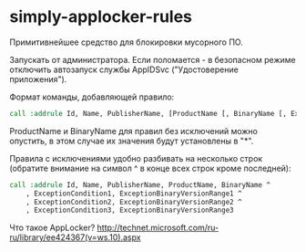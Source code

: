 # simply-applocker-rules

Примитивнейшее средство для блокировки мусорного ПО.

Запускать от администратора. Если поломается - в безопасном режиме отключить автозапуск службы AppIDSvc ("Удостоверение приложения").

Формат команды, добавляющей правило:
```bat
call :addrule Id, Name, PublisherName, [ProductName [, BinaryName [, ExceptionCondition1, ExceptionBinaryVersionRange1 [, ExceptionCondition2, ExceptionBinaryVersionRange2 [...]]]]]
```

ProductName и BinaryName для правил без исключений можно опустить, в этом случае их значения будут установлены в "*".

Правила с исключениями удобно разбивать на несколько строк (обратите внимание на символ ^ в конце всех строк кроме последней):
```bat
call :addrule Id, Name, PublisherName, ProductName, BinaryName ^
	, ExceptionCondition1, ExceptionBinaryVersionRange1 ^
	, ExceptionCondition2, ExceptionBinaryVersionRange2 ^
	, ExceptionCondition3, ExceptionBinaryVersionRange3
```

Что такое AppLocker? http://technet.microsoft.com/ru-ru/library/ee424367(v=ws.10).aspx
